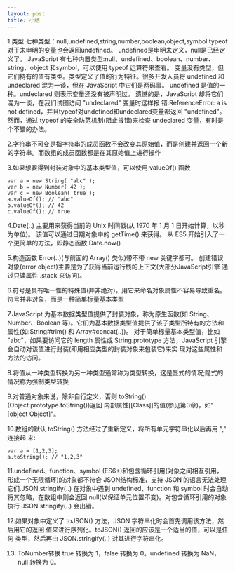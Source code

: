 ```yaml
---
layout: post
title: 小结
---
```


1.类型
七种类型：null,undefined,string,number,boolean,object,symbol
typeof 对于未申明的变量也会返回undefined。
undefined是申明未定义，null是已经定义了。
JavaScript 有七种内置类型:null、undefined、boolean、number、string、object 和symbol，可以使用 typeof 运算符来查看。 变量没有类型，但它们持有的值有类型。类型定义了值的行为特征。很多开发人员将 undefined 和 undeclared 混为一谈，但在 JavaScript 中它们是两码事。 undefined 是值的一种。undeclared 则表示变量还没有被声明过。
遗憾的是，JavaScript 却将它们混为一谈，在我们试图访问 "undeclared" 变量时这样报 错:ReferenceError: a is not defined，并且typeof对undefined和undeclared变量都返回 "undefined"。然而，通过 typeof 的安全防范机制(阻止报错)来检查 undeclared 变量，有时是个不错的办法。

2.字符串不可变是指字符串的成员函数不会改变其原始值，而是创建并返回一个新的字符串。而数组的成员函数都是在其原始值上进行操作

3.如果想要得到封装对象中的基本类型值，可以使用 valueOf() 函数

~~~
var a = new String( "abc" );
var b = new Number( 42 );
var c = new Boolean( true );
a.valueOf(); // "abc"
b.valueOf(); // 42
c.valueOf(); // true
~~~

4.Date(..) 主要用来获得当前的 Unix 时间戳(从 1970 年 1 月 1 日开始计算，以秒为单位)。 该值可以通过日期对象中的 getTime() 来获得。
从 ES5 开始引入了一个更简单的方法，即静态函数 Date.now()

5.构造函数 Error(..)(与前面的 Array() 类似)带不带 new 关键字都可。
创建错误对象(error object)主要是为了获得当前运行栈的上下文(大部分JavaScript引擎 通过只读属性 .stack 来访问)。

6.符号是具有唯一性的特殊值(并非绝对)，用它来命名对象属性不容易导致重名。符号并非对象，而是一种简单标量基本类型

7.JavaScript 为基本数据类型值提供了封装对象，称为原生函数(如 String、Number、Boolean 等)。它们为基本数据类型值提供了该子类型所特有的方法和属性(如:String#trim() 和 Array#concat(..))。
对于简单标量基本类型值，比如 "abc"，如果要访问它的 length 属性或 String.prototype 方法，JavaScript 引擎会自动对该值进行封装(即用相应类型的封装对象来包装它)来实 现对这些属性和方法的访问。

8.将值从一种类型转换为另一种类型通常称为类型转换，这是显式的情况;隐式的情况称为强制类型转换

9.对普通对象来说，除非自行定义，否则 toString()(Object.prototype.toString())返回 内部属性[[Class]]的值(参见第3章)，如"[object Object]"。

10.数组的默认 toString() 方法经过了重新定义，将所有单元字符串化以后再用 "," 连接起 来:

~~~
var a = [1,2,3];
a.toString(); // "1,2,3"
~~~

11.undefined、function、symbol (ES6+)和包含循环引用(对象之间相互引用，形成一个无限循环)的对象都不符合 JSON结构标准，支持 JSON 的语言无法处理它们.JSON.stringify(..) 在对象中遇到 undefined、function 和 symbol 时会自动将其忽略，在数组中则会返回 null(以保证单元位置不变)。对包含循环引用的对象执行 JSON.stringify(..) 会出错。

12.如果对象中定义了 toJSON() 方法，JSON 字符串化时会首先调用该方法，然后用它的返回 值来进行序列化。toJSON() 返回的应该是一个适当的值，可以是任何 类型，然后再由 JSON.stringify(..) 对其进行字符串化。

13. ToNumber转换 true 转换为 1，false 转换为 0。undefined 转换为 NaN，null 转换为 0。
